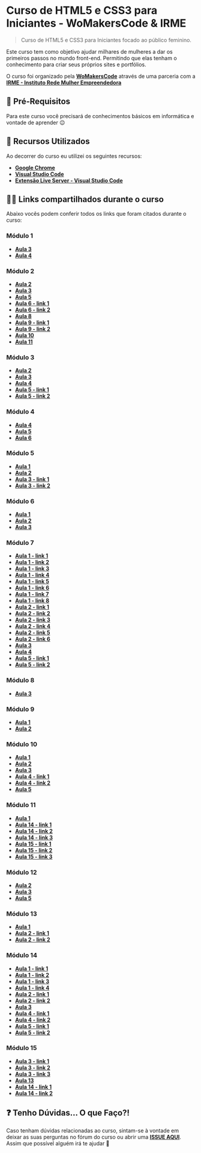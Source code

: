 # Curso de HTML5 e CSS3 para Iniciantes - WoMakersCode & IRME

> Curso de HTML5 e CSS3 para Iniciantes focado ao público feminino.

Este curso tem como objetivo ajudar milhares de mulheres a dar os primeiros passos no mundo front-end. Permitindo que elas tenham o conhecimento para criar seus próprios sites e portfólios.

O curso foi organizado pela **[WoMakersCode](https://womakerscode.org/)** através de uma parceria com a **[IRME - Instituto Rede Mulher Empreendedora](https://institutorme.org.br/)**

## 📌 Pré-Requisitos

Para este curso você precisará de conhecimentos básicos em informática e vontade de aprender 😉

## 🚀 Recursos Utilizados

Ao decorrer do curso eu utilizei os seguintes recursos:

- **[Google Chrome](https://www.google.com/intl/pt-BR/chrome/)**
- **[Visual Studio Code](https://code.visualstudio.com/)**
- **[Extensão Live Server - Visual Studio Code](https://bit.ly/2VqzdzT)**

## 👩‍💻 Links compartilhados durante o curso

Abaixo vocês podem conferir todos os links que foram citados durante o curso:

### Módulo 1

- **[Aula 3](https://www.w3.org/)**
- **[Aula 4](https://caniuse.com/)**

### Módulo 2
- **[Aula 2](https://developer.mozilla.org/pt-BR/docs/Web/HTML/Element)**
- **[Aula 3](https://developer.mozilla.org/pt-BR/docs/HTML/Attributes)**
- **[Aula 5](https://developer.mozilla.org/pt-BR/docs/Web/HTML/Element/meta)**
- **[Aula 6 - link 1](https://developer.mozilla.org/pt-BR/docs/Web/HTML/Element#conteúdo_textual)**
- **[Aula 6 - link 2](https://developer.mozilla.org/pt-BR/docs/Web/HTML/Element#semânticas_textuais_inline)**
- **[Aula 8](https://developer.mozilla.org/pt-BR/docs/Aprender/HTML/Introducao_ao_HTML/Criando_hyperlinks)**
- **[Aula 9 - link 1](https://developer.mozilla.org/pt-BR/docs/Web/Guide/HTML/Forms)**
- **[Aula 9 - link 2](https://developer.mozilla.org/pt-BR/docs/Web/HTML/Element/button)**
- **[Aula 10](https://developer.mozilla.org/pt-BR/docs/Aprender/HTML/Multimedia_and_embedding)**
- **[Aula 11](https://developer.mozilla.org/pt-BR/docs/Aprender/HTML/Tables)**

### Módulo 3
- **[Aula 2](https://guia-wcag.com/)**
- **[Aula 3](https://developer.mozilla.org/pt-BR/docs/Web/Accessibility/ARIA/ARIA_Techniques#funções)**
- **[Aula 4](https://developer.mozilla.org/pt-BR/docs/Web/Accessibility/ARIA/ARIA_Techniques#estados_e_propriedades)**
- **[Aula 5 - link 1](https://developer.mozilla.org/pt-BR/docs/Learn/Accessibility/HTML)**
- **[Aula 5 - link 2](https://medium.com/bruno-pulis/3-ferramentas-para-avaliar-a-acessibilidade-web-41fa8091e42b)**

### Módulo 4
- **[Aula 4](https://developer.mozilla.org/pt-BR/docs/Web/CSS/Getting_Started/Seletores)**
- **[Aula 5](https://developer.mozilla.org/pt-BR/docs/Web/CSS/Getting_Started/Seletores#seletores_de_pseudo-classes)**
- **[Aula 6](https://developer.mozilla.org/pt-BR/docs/Web/CSS/Pseudo-elementos)**

### Módulo 5
- **[Aula 1](https://developer.mozilla.org/pt-PT/docs/Web/CSS/Como_começar/Cor)**
- **[Aula 2](https://www.alura.com.br/artigos/guia-de-unidades-no-css)**
- **[Aula 3 - link 1](https://tableless.com.br/um-guia-completo-de-tipografia-para-a-web/)**
- **[Aula 3 - link 2](https://developer.mozilla.org/pt-BR/docs/Web/CSS/font-family)**

### Módulo 6
- **[Aula 1](https://developer.mozilla.org/pt-BR/docs/Web/CSS/display)**
- **[Aula 2](https://developer.mozilla.org/pt-BR/docs/Web/CSS/position)**
- **[Aula 3](https://developer.mozilla.org/pt-BR/docs/Web/CSS/box_model)**

### Módulo 7
- **[Aula 1 - link 1](https://developer.mozilla.org/pt-PT/docs/Web/CSS/border)**
- **[Aula 1 - link 2](https://developer.mozilla.org/pt-BR/docs/Web/CSS/border-radius)**
- **[Aula 1 - link 3](https://developer.mozilla.org/pt-BR/docs/Web/CSS/box-shadow)**
- **[Aula 1 - link 4](https://developer.mozilla.org/pt-BR/docs/Web/CSS/cursor)**
- **[Aula 1 - link 5](https://developer.mozilla.org/pt-BR/docs/Web/CSS/outline)**
- **[Aula 1 - link 6](https://uxdesign.blog.br/a-importância-do-foco-visível-para-a-acessibilidade-digital-5838466f08b5)**
- **[Aula 1 - link 7](https://developer.mozilla.org/pt-BR/docs/Web/CSS/float)**
- **[Aula 1 - link 8](https://developer.mozilla.org/pt-BR/docs/Web/CSS/overflow)**
- **[Aula 2 - link 1](https://developer.mozilla.org/pt-BR/docs/Web/CSS/font-size)**
- **[Aula 2 - link 2](https://developer.mozilla.org/pt-BR/docs/Web/CSS/font-weight)**
- **[Aula 2 - link 3](https://developer.mozilla.org/pt-BR/docs/Web/CSS/text-align)**
- **[Aula 2 - link 4](https://developer.mozilla.org/en-US/docs/Web/CSS/text-indent)**
- **[Aula 2 - link 5](https://developer.mozilla.org/pt-BR/docs/Web/CSS/letter-spacing)**
- **[Aula 2 - link 6](https://developer.mozilla.org/en-US/docs/Web/CSS/line-height)**
- **[Aula 3](https://developer.mozilla.org/pt-PT/docs/Web/CSS/list-style)**
- **[Aula 4](https://developer.mozilla.org/pt-BR/docs/Web/CSS/text-decoration)**
- **[Aula 5 - link 1](https://developer.mozilla.org/pt-BR/docs/Web/CSS/background)**
- **[Aula 5 - link 2](https://developer.mozilla.org/pt-BR/docs/Web/CSS/CSS_Reference)**

### Módulo 8
- **[Aula 3](https://tableless.com.br/afinal-como-usar-heranca-no-css/)**

### Módulo 9
- **[Aula 1](https://developer.mozilla.org/pt-BR/docs/Web/CSS/CSS_Transitions/Using_CSS_transitions)**
- **[Aula 2](https://codepen.io/afonsopacifer/post/hora-de-aventura-com-css-5-animacoes)**

### Módulo 10
- **[Aula 1](https://developer.mozilla.org/pt-BR/docs/Web/CSS/transform-function/scale())**
- **[Aula 2](https://developer.mozilla.org/pt-BR/docs/Web/CSS/transform-function/rotate())**
- **[Aula 3](https://developer.mozilla.org/pt-BR/docs/Web/CSS/transform-function/translate())**
- **[Aula 4 - link 1](https://developer.mozilla.org/en-US/docs/Web/CSS/transform-function/skew())**
- **[Aula 4 - link 2](https://codepen.io/afonsopacifer/post/hora-de-aventura-com-css-3-transformacoes)**
- **[Aula 5](https://developer.mozilla.org/pt-BR/docs/Web/CSS/opacity)**

### Módulo 11
- **[Aula 1](https://developer.mozilla.org/pt-BR/docs/Web/CSS/box_model)**
- **[Aula 14 - link 1](https://codepen.io/afonsopacifer/post/hora-de-aventura-com-css-9-flexbox)**
- **[Aula 14 - link 2](https://developer.mozilla.org/pt-BR/docs/Web/CSS/CSS_Flexible_Box_Layout/Conceitos_Basicos_do_Flexbox)**
- **[Aula 14 - link 3](https://css-tricks.com/snippets/css/a-guide-to-flexbox/)**
- **[Aula 15 - link 1](https://developer.mozilla.org/pt-BR/docs/Web/CSS/CSS_Grid_Layout/Basic_Concepts_of_Grid_Layout)**
- **[Aula 15 - link 2](https://developer.mozilla.org/pt-BR/docs/Web/CSS/CSS_Grid_Layout)**
- **[Aula 15 - link 3](https://css-tricks.com/snippets/css/complete-guide-grid/)**

### Módulo 12
- **[Aula 2](https://developer.mozilla.org/pt-BR/docs/Web/Guide/CSS/CSS_Media_queries)**
- **[Aula 3](https://developer.mozilla.org/en-US/docs/Web/HTML/Viewport_meta_tag)**
- **[Aula 5](https://developer.mozilla.org/pt-BR/docs/Aprender/HTML/Multimedia_and_embedding/Responsive_images)**

### Módulo 13
- **[Aula 1](https://desenvolvimentoparaweb.com/css/bem/)**
- **[Aula 2 - link 1](https://medium.com/@larymagal/organize-seu-css-com-smacss-bem-e-sass-7e8f50a41544)**
- **[Aula 2 - link 2](https://medium.com/tableless/arquitetura-css-d344fb01dd18)**

### Módulo 14
- **[Aula 1 - link 1](https://semantic-ui.com/)**
- **[Aula 1 - link 2](https://tailwindcss.com/)**
- **[Aula 1 - link 3](https://get.foundation/)**
- **[Aula 1 - link 4](https://getbootstrap.com.br/)**
- **[Aula 2 - link 1](https://sass-lang.com/)**
- **[Aula 2 - link 2](https://stylus-lang.com/)**
- **[Aula 3](http://csslint.net/)**
- **[Aula 4 - link 1](https://necolas.github.io/normalize.css/)**
- **[Aula 4 - link 2](https://meyerweb.com/eric/tools/css/reset/)**
- **[Aula 5 - link 1](https://styled-components.com/)**
- **[Aula 5 - link 2](https://www.felipefialho.com/blog/do-sass-e-bem-ao-css-in-js-a-evolucao-do-css-ao-longo-da-historia/)**

### Módulo 15
- **[Aula 3 - link 1](https://iconmonstr.com/)**
- **[Aula 3 - link 2](https://willianjusten.com.br/por-que-usar-svg/)**
- **[Aula 3 - link 3](https://developer.mozilla.org/pt-BR/docs/Glossario/SVG)**
- **[Aula 13](https://developer.mozilla.org/pt-BR/docs/Web/CSS/Using_CSS_custom_properties)**
- **[Aula 14 - link 1](https://woliveiras.com.br/posts/jamstack-criando-e-hospedando-seu-site-de-graça-no-github-pages/)**
- **[Aula 14 - link 2](https://docs.github.com/pt/free-pro-team@latest/github/working-with-github-pages/about-github-pages)**

## ❓ Tenho Dúvidas... O que Faço?!

Caso tenham dúvidas relacionadas ao curso, sintam-se à vontade em deixar as suas perguntas no fórum do curso ou abrir uma **[ISSUE AQUI](https://github.com/WoMakersCode/html-css-womakerscode-irme/issues)**. Assim que possível alguém irá te ajudar 🙂
